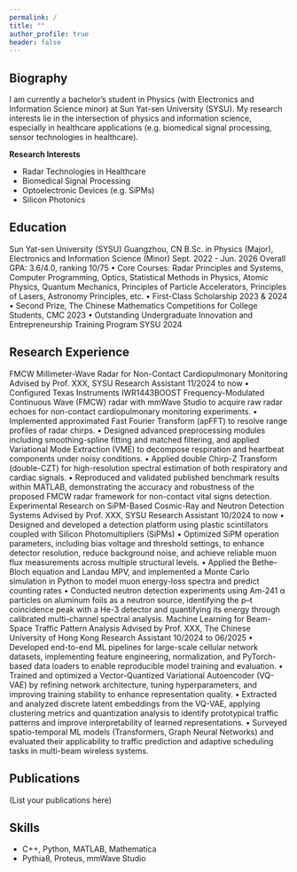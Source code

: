 ```yaml
---
permalink: /
title: ""
author_profile: true
header: false
---
```



<section id="Biography">
  <h1 class="page__title">Biography</h1>
  <p>
    I am currently a bachelor’s student in Physics (with Electronics and Information Science minor) 
    at Sun Yat-sen University (SYSU). My research interests lie in the intersection of physics and 
    information science, especially in healthcare applications (e.g. biomedical signal processing, 
    sensor technologies in healthcare).
  </p>

  <strong>Research Interests</strong>
  <ul>
    <li>Radar Technologies in Healthcare</li>
    <li>Biomedical Signal Processing</li>
    <li>Optoelectronic Devices (e.g. SiPMs)</li>
    <li>Silicon Photonics</li>
  </ul>
</section>

<section id="Education">
  <h1 class="page__title">Education</h1>
  <p>
    Sun Yat-sen University (SYSU)	Guangzhou, CN 
B.Sc. in Physics (Major),  Electronics and Information Science (Minor)                                  Sept. 2022 - Jun. 2026	 
Overall GPA: 3.6/4.0, ranking 10/75
•	Core Courses: Radar Principles and Systems, Computer Programming, Optics, Statistical Methods in Physics, Atomic Physics, Quantum Mechanics, Principles of Particle Accelerators, Principles of Lasers, Astronomy Principles, etc.
•	First-Class Scholarship                                                                                                                        2023 & 2024
•	Second Prize, The Chinese Mathematics Competitions for College Students, CMC                                      2023
•	Outstanding Undergraduate Innovation and Entrepreneurship Training Program SYSU                                2024

  </p>
</section>

<section id="Research Experience">
  <h1 class="page__title">Research Experience</h1>
  <p>
    FMCW Millimeter-Wave Radar for Non-Contact Cardiopulmonary Monitoring 
Advised by Prof. XXX, SYSU                            Research Assistant                                          11/2024 to now
•	Configured Texas Instruments IWR1443BOOST Frequency-Modulated Continuous Wave (FMCW) radar with mmWave Studio to acquire raw radar echoes for non-contact cardiopulmonary monitoring experiments.
•	Implemented approximated Fast Fourier Transform (apFFT) to resolve range profiles of radar chirps.
•	Designed advanced preprocessing modules including smoothing-spline fitting and matched filtering, and applied Variational Mode Extraction (VME) to decompose respiration and heartbeat components under noisy conditions.
•	Applied double Chirp-Z Transform (double-CZT) for high-resolution spectral estimation of both respiratory and cardiac signals.
•	Reproduced and validated published benchmark results within MATLAB, demonstrating the accuracy and robustness of the proposed FMCW radar framework for non-contact vital signs detection.
Experimental Research on SiPM-Based Cosmic-Ray and Neutron Detection Systems 
Advised by Prof. XXX, SYSU                            Research Assistant                                          10/2024 to now
•	Designed and developed a detection platform using plastic scintillators coupled with Silicon Photomultipliers (SiPMs) 
•	Optimized SiPM operation parameters, including bias voltage and threshold settings, to enhance detector resolution, reduce background noise, and achieve reliable muon flux measurements across multiple structural levels.
•	Applied the Bethe–Bloch equation and Landau MPV, and implemented a Monte Carlo simulation in Python to model muon energy-loss spectra and predict counting rates
•	Conducted neutron detection experiments using Am-241 α particles on aluminum foils as a neutron source, identifying the p–t coincidence peak with a He-3 detector and quantifying its energy through calibrated multi-channel spectral analysis.
Machine Learning for Beam-Space Traffic Pattern Analysis
Advised by Prof. XXX, The Chinese University of Hong Kong     Research Assistant    10/2024 to 06/2025
•	Developed end-to-end ML pipelines for large-scale cellular network datasets, implementing feature engineering, normalization, and PyTorch-based data loaders to enable reproducible model training and evaluation.
•	Trained and optimized a Vector-Quantized Variational Autoencoder (VQ-VAE) by refining network architecture, tuning hyperparameters, and improving training stability to enhance representation quality.
•	Extracted and analyzed discrete latent embeddings from the VQ-VAE, applying clustering metrics and quantization analysis to identify prototypical traffic patterns and improve interpretability of learned representations.
•	Surveyed spatio-temporal ML models (Transformers, Graph Neural Networks) and evaluated their applicability to traffic prediction and adaptive scheduling tasks in multi-beam wireless systems.

  </p>
</section>

<section id="Publications">
  <h1 class="page__title">Publications</h1>
  <p>
    (List your publications here)
  </p>
</section>

<section id="Skills">
  <h1 class="page__title">Skills</h1>
  <ul>
    <li>C++, Python, MATLAB, Mathematica</li>
    <li>Pythia8, Proteus, mmWave Studio</li>
  </ul>
</section>
